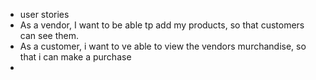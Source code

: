 - user stories
- As a vendor, I want to be able tp add my products, so that customers can see them.
- As a customer, i want to ve able to view the vendors murchandise, so that i can make a purchase
- 